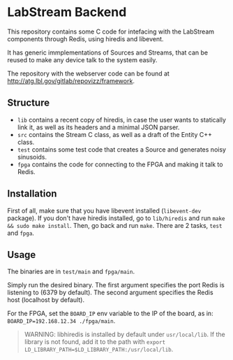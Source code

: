 LabStream Backend
=================

This repository contains some C code for intefacing with the LabStream components through Redis, using hiredis and libevent.

It has generic immplementations of Sources and Streams, that can be reused to make any device talk to the system easily.

The repository with the webserver code can be found at http://atg.lbl.gov/gitlab/repovizz/framework.

Structure
----------

* `lib` contains a recent copy of hiredis, in case the user wants to statically link it, as well as its headers and a minimal JSON parser.
* `src` contains the Stream C class, as well as a draft of the Entity C++ class.
* `test` contains some test code that creates a Source and generates noisy sinusoids.
* `fpga` contains the code for connecting to the FPGA and making it talk to Redis.

Installation
----------

First of all, make sure that you have libevent installed (`libevent-dev` package).
If you don't have hiredis installed, go to `lib/hiredis` and run `make && sudo make install`.
Then, go back and run `make`. There are 2 tasks, `test` and `fpga`.

Usage
-------

The binaries are in `test/main` and `fpga/main`.

Simply run the desired binary. The first argument specifies the port Redis is listening to (6379 by default). The second argument specifies the Redis host (localhost by default).

For the FPGA, set the `BOARD_IP` env variable to the IP of the board, as in: `BOARD_IP=192.168.12.34 ./fpga/main`.

> WARNING: libhiredis is installed by default under `usr/local/lib`. If the library is not found, add it to the path with `export LD_LIBRARY_PATH=$LD_LIBRARY_PATH:/usr/local/lib`.